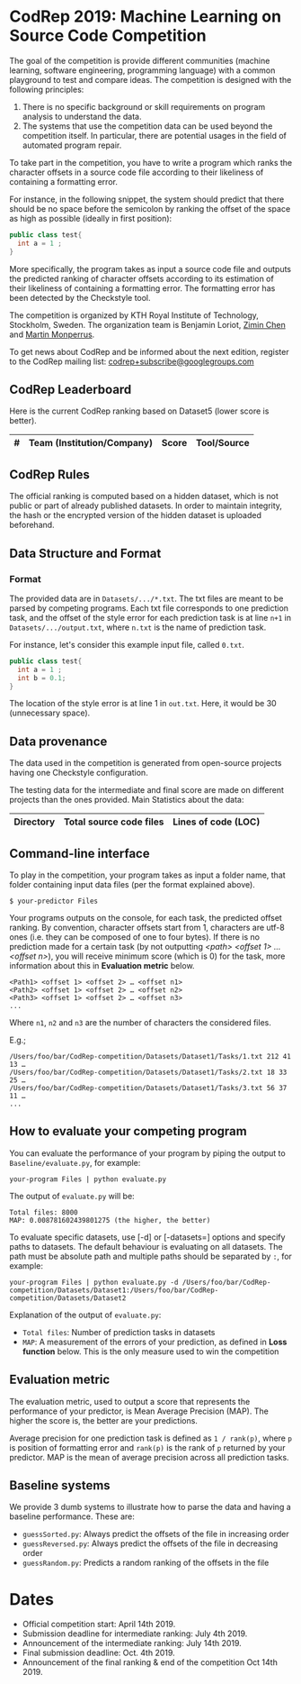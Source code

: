 # CodRep 2019: Machine Learning on Source Code Competition

The goal of the competition is provide different communities (machine learning, software engineering, programming language) with a common playground to test and compare ideas.
The competition is designed with the following principles:

1. There is no specific background or skill requirements on program analysis to understand the data.
2. The systems that use the competition data can be used beyond the competition itself. In particular, there are potential usages in the field of automated program repair.

To take part in the competition, you have to write a program which ranks the character offsets in a source code file according to their likeliness of containing a formatting error.

For instance, in the following snippet, the system should predict that there should be no space before the semicolon by ranking the offset of the space as high as possible (ideally in first position):

```java
public class test{
  int a = 1 ;
}
```

More specifically, the program takes as input a source code file and outputs the predicted ranking of character offsets according to its estimation of their likeliness of containing a formatting error. The formatting error has been detected by the Checkstyle tool.

The competition is organized by KTH Royal Institute of Technology, Stockholm, Sweden. The organization team is Benjamin Loriot, [Zimin Chen](https://www.kth.se/profile/zimin) and [Martin Monperrus](http://www.monperrus.net/martin/).

To get news about CodRep and be informed about the next edition, register to the CodRep mailing list:
[codrep+subscribe@googlegroups.com](mailto:codrep+subscribe@googlegroups.com)

## CodRep Leaderboard

Here is the current CodRep ranking based on Dataset5 (lower score is better).

| # | Team (Institution/Company) | Score | Tool/Source |
| --- | --- | --- | --- |

## CodRep Rules

The official ranking is computed based on a hidden dataset, which is not public or part of already published datasets. In order to maintain integrity, the hash or the encrypted version of the hidden dataset is uploaded beforehand.

## Data Structure and Format

### Format
The provided data are in `Datasets/.../*.txt`. The txt files are meant to be parsed by competing programs. Each txt file corresponds to one prediction task, and the offset of the style error for each prediction task is at line `n+1` in `Datasets/.../output.txt`, where `n.txt` is the name of prediction task.

For instance, let's consider this example input file, called `0.txt`.
```java
public class test{
  int a = 1 ;
  int b = 0.1;
}
```
The location of the style error is at line 1 in `out.txt`. Here, it would be 30 (unnecessary space).

## Data provenance

The data used in the competition is generated from open-source projects having one Checkstyle configuration.

The testing data for the intermediate and final score are made on different projects than the ones provided.
Main Statistics about the data:

| Directory | Total source code files | Lines of code (LOC) |
| --- | --- |--- |


## Command-line interface

To play in the competition, your program takes as input a folder name, that folder containing input data files (per the format explained above).

```shell
$ your-predictor Files
```

Your programs outputs on the console, for each task, the predicted offset ranking. By convention, character offsets start from 1, characters are utf-8 ones (i.e. they can be composed of one to four bytes). If there is no prediction made for a certain task (by not outputting *\<path\> \<offset 1\> … \<offset n\>*), you will receive minimum score (which is 0) for the task, more information about this in **Evaluation metric** below.

```
<Path1> <offset 1> <offset 2> … <offset n1>
<Path2> <offset 1> <offset 2> … <offset n2>
<Path3> <offset 1> <offset 2> … <offset n3>
...
```

Where `n1`, `n2` and `n3` are the number of characters the considered files.

E.g.;
```
/Users/foo/bar/CodRep-competition/Datasets/Dataset1/Tasks/1.txt 212 41 13 …
/Users/foo/bar/CodRep-competition/Datasets/Dataset1/Tasks/2.txt 18 33 25 …
/Users/foo/bar/CodRep-competition/Datasets/Dataset1/Tasks/3.txt 56 37 11 …
...
```

## How to evaluate your competing program

You can evaluate the performance of your program by piping the output to `Baseline/evaluate.py`, for example:
```shell
your-program Files | python evaluate.py
```

The output of `evaluate.py` will be:
```
Total files: 8000
MAP: 0.008781602439801275 (the higher, the better)
```

To evaluate specific datasets, use [-d] or [-datasets=] options and specify paths to datasets. The default behaviour is evaluating on all datasets. The path must be absolute path and multiple paths should be separated by `:`, for example:
```shell
your-program Files | python evaluate.py -d /Users/foo/bar/CodRep-competition/Datasets/Dataset1:/Users/foo/bar/CodRep-competition/Datasets/Dataset2
```

Explanation of the output of `evaluate.py`:
* `Total files`: Number of prediction tasks in datasets
* `MAP`: A measurement of the errors of your prediction, as defined in **Loss function** below. This is the only measure used to win the competition

## Evaluation metric

The evaluation metric, used to output a score that represents the performance of your predictor, is Mean Average Precision (MAP). The higher the score is, the better are your predictions.

Average precision for one prediction task is defined as `1 / rank(p)`, where `p` is position of formatting error and `rank(p)` is the rank of `p` returned by your predictor. MAP is the mean of average precision across all prediction tasks.

## Baseline systems

We provide 3 dumb systems to illustrate how to parse the data and having a baseline performance. These are:
* `guessSorted.py`: Always predict the offsets of the file in increasing order
* `guessReversed.py`: Always predict the offsets of the file in decreasing order
* `guessRandom.py`: Predicts a random ranking of the offsets in the file

# Dates

* Official competition start: April 14th 2019.
* Submission deadline for intermediate ranking: July 4th 2019.
* Announcement of the intermediate ranking: July 14th 2019.
* Final submission deadline: Oct. 4th 2019.
* Announcement of the final ranking & end of the competition Oct 14th 2019.

